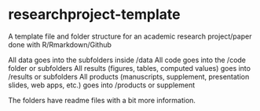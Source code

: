 # researchproject-template
A template file and folder structure for an academic research project/paper done with R/Rmarkdown/Github

All data goes into the subfolders inside /data
All code goes into the /code folder or subfolders
All results (figures, tables, computed values) goes into /results or subfolders
All products (manuscripts, supplement, presentation slides, web apps, etc.) goes into /products or supplement

The folders have readme files with a bit more information.